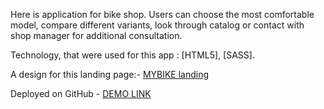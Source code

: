 Here is application for bike shop. Users can choose the most comfortable model, compare different variants, look through catalog or contact with shop manager for additional consultation.

Technology, that were used for this app : [HTML5], [SASS].

A design for this landing page:- [MYBIKE landing](https://www.figma.com/file/NZQAIydtHo5QkINyGLHNcq/BIKE-New-Version?node-id=0%3A1)

Deployed on GitHub - [DEMO LINK](https://larysa1387.github.io/layout_landing-page/)
